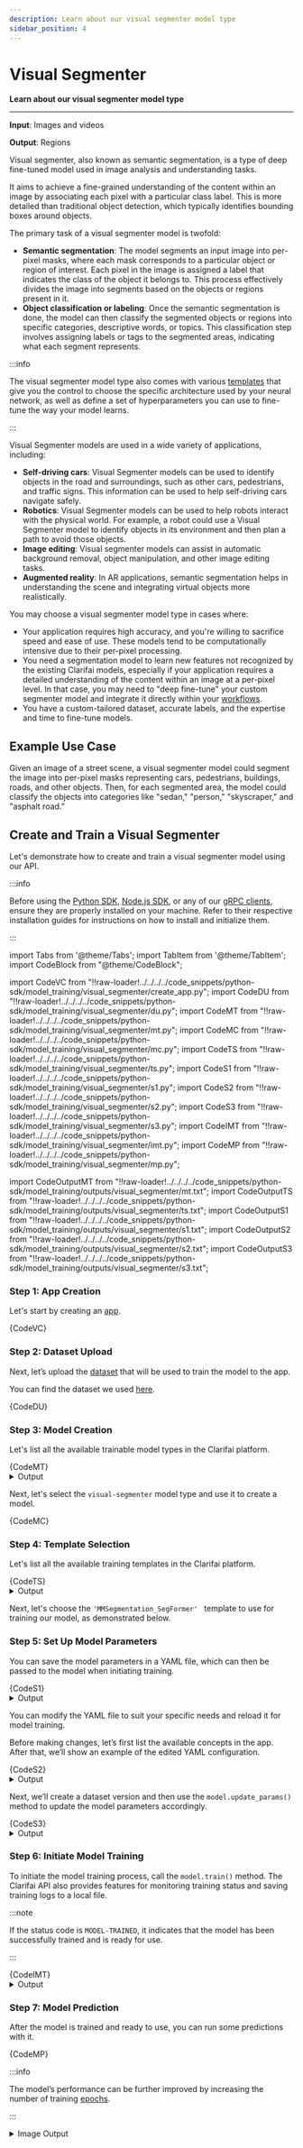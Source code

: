 ```yaml
---
description: Learn about our visual segmenter model type
sidebar_position: 4
---
```


# Visual Segmenter

**Learn about our visual segmenter model type**
<hr />

**Input**: Images and videos

**Output**: Regions

Visual segmenter, also known as semantic segmentation, is a type of deep fine-tuned model used in image analysis and understanding tasks.

It aims to achieve a fine-grained understanding of the content within an image by associating each pixel with a particular class label. This is more detailed than traditional object detection, which typically identifies bounding boxes around objects.

The primary task of a visual segmenter model is twofold:

- **Semantic segmentation**: The model segments an input image into per-pixel masks, where each mask corresponds to a particular object or region of interest. Each pixel in the image is assigned a label that indicates the class of the object it belongs to. This process effectively divides the image into segments based on the objects or regions present in it.
- **Object classification or labeling**: Once the semantic segmentation is done, the model can then classify the segmented objects or regions into specific categories, descriptive words, or topics. This classification step involves assigning labels or tags to the segmented areas, indicating what each segment represents.

:::info

The visual segmenter model type also comes with various [templates](https://docs.clarifai.com/portal-guide/model/deep-training/visual-segmenter-templates) that give you the control to choose the specific architecture used by your neural network, as well as define a set of hyperparameters you can use to fine-tune the way your model learns.

::: 

Visual Segmenter models are used in a wide variety of applications, including:

- **Self-driving cars**: Visual Segmenter models can be used to identify objects in the road and surroundings, such as other cars, pedestrians, and traffic signs. This information can be used to help self-driving cars navigate safely.
- **Robotics**: Visual Segmenter models can be used to help robots interact with the physical world. For example, a robot could use a Visual Segmenter model to identify objects in its environment and then plan a path to avoid those objects.
- **Image editing**: Visual segmenter models can assist in automatic background removal, object manipulation, and other image editing tasks.
- **Augmented reality**: In AR applications, semantic segmentation helps in understanding the scene and integrating virtual objects more realistically.

You may choose a visual segmenter model type in cases where:

- Your application requires high accuracy, and you're willing to sacrifice speed and ease of use. These models tend to be computationally intensive due to their per-pixel processing. 
- You need a segmentation model to learn new features not recognized by the existing Clarifai models, especially if your application requires a detailed understanding of the content within an image at a per-pixel level. In that case, you may need to "deep fine-tune" your custom segmenter model and integrate it directly within your [workflows]( https://docs.clarifai.com/portal-guide/workflows/).
- You have a custom-tailored dataset, accurate labels, and the expertise and time to fine-tune models.

## Example Use Case

Given an image of a street scene, a visual segmenter model could segment the image into per-pixel masks representing cars, pedestrians, buildings, roads, and other objects. Then, for each segmented area, the model could classify the objects into categories like "sedan," "person," "skyscraper," and "asphalt road.”


##  Create and Train a Visual Segmenter

Let's demonstrate how to create and train a visual segmenter model using our API.

:::info

Before using the [Python SDK](https://docs.clarifai.com/additional-resources/api-overview/python-sdk), [Node.js SDK](https://docs.clarifai.com/additional-resources/api-overview/nodejs-sdk), or any of our [gRPC clients](https://docs.clarifai.com/additional-resources/api-overview/grpc-clients), ensure they are properly installed on your machine. Refer to their respective installation guides for instructions on how to install and initialize them.

:::

import Tabs from '@theme/Tabs';
import TabItem from '@theme/TabItem';
import CodeBlock from "@theme/CodeBlock";


import CodeVC from "!!raw-loader!../../../../code_snippets/python-sdk/model_training/visual_segmenter/create_app.py";
import CodeDU from "!!raw-loader!../../../../code_snippets/python-sdk/model_training/visual_segmenter/du.py";
import CodeMT from "!!raw-loader!../../../../code_snippets/python-sdk/model_training/visual_segmenter/mt.py";
import CodeMC from "!!raw-loader!../../../../code_snippets/python-sdk/model_training/visual_segmenter/mc.py";
import CodeTS from "!!raw-loader!../../../../code_snippets/python-sdk/model_training/visual_segmenter/ts.py";
import CodeS1 from "!!raw-loader!../../../../code_snippets/python-sdk/model_training/visual_segmenter/s1.py";
import CodeS2 from "!!raw-loader!../../../../code_snippets/python-sdk/model_training/visual_segmenter/s2.py";
import CodeS3 from "!!raw-loader!../../../../code_snippets/python-sdk/model_training/visual_segmenter/s3.py";
import CodeIMT from "!!raw-loader!../../../../code_snippets/python-sdk/model_training/visual_segmenter/imt.py";
import CodeMP from "!!raw-loader!../../../../code_snippets/python-sdk/model_training/visual_segmenter/mp.py";

import CodeOutputMT from "!!raw-loader!../../../../code_snippets/python-sdk/model_training/outputs/visual_segmenter/mt.txt";
import CodeOutputTS from "!!raw-loader!../../../../code_snippets/python-sdk/model_training/outputs/visual_segmenter/ts.txt";
import CodeOutputS1 from "!!raw-loader!../../../../code_snippets/python-sdk/model_training/outputs/visual_segmenter/s1.txt";
import CodeOutputS2 from "!!raw-loader!../../../../code_snippets/python-sdk/model_training/outputs/visual_segmenter/s2.txt";
import CodeOutputS3 from "!!raw-loader!../../../../code_snippets/python-sdk/model_training/outputs/visual_segmenter/s3.txt";




### Step 1: App Creation

Let's start by creating an [app](https://docs.clarifai.com/create-manage/applications/create). 

<Tabs>
<TabItem value="python" label="Python SDK">
    <CodeBlock className="language-python">{CodeVC}</CodeBlock>
</TabItem>
</Tabs>



### Step 2: Dataset Upload

Next, let’s upload the [dataset](https://docs.clarifai.com/create-manage/datasets/upload) that will be used to train the model to the app.

You can find the dataset we used [here](https://github.com/Clarifai/examples/tree/main/datasets/upload/image_segmentation).

<Tabs>
<TabItem value="python" label="Python SDK">
    <CodeBlock className="language-python">{CodeDU}</CodeBlock>
</TabItem>
</Tabs>


### Step 3: Model Creation

Let's list all the available trainable model types in the Clarifai platform.


<Tabs>
<TabItem value="python" label="Python SDK">
    <CodeBlock className="language-python">{CodeMT}</CodeBlock>
</TabItem>
</Tabs>
<details>
  <summary>Output</summary>
    <CodeBlock className="language-text">{CodeOutputMT}</CodeBlock>
</details>

Next, let's select the `visual-segmenter` model type and use it to create a model.  

<Tabs>
<TabItem value="python" label="Python SDK">
    <CodeBlock className="language-python">{CodeMC}</CodeBlock>
</TabItem>
</Tabs>


### Step 4: Template Selection

Let's list all the available training templates in the Clarifai platform.

<Tabs>
<TabItem value="python" label="Python SDK">
    <CodeBlock className="language-python">{CodeTS}</CodeBlock>
</TabItem>
</Tabs>
<details>
  <summary>Output</summary>
    <CodeBlock className="language-text">{CodeOutputTS}</CodeBlock>
</details>

Next, let's choose the `'MMSegmentation_SegFormer' ` template to use for training our model, as demonstrated below.


### Step 5: Set Up Model Parameters

You can save the model parameters in a YAML file, which can then be passed to the model when initiating training.

<Tabs>
<TabItem value="python" label="Python SDK">
    <CodeBlock className="language-python">{CodeS1}</CodeBlock>
</TabItem>
</Tabs>
<details>
  <summary>Output</summary>
    <CodeBlock className="language-text">{CodeOutputS1}</CodeBlock>
</details>

You can modify the YAML file to suit your specific needs and reload it for model training.

Before making changes, let’s first list the available concepts in the app. After that, we’ll show an example of the edited YAML configuration.


<Tabs>
<TabItem value="python" label="Python SDK">
    <CodeBlock className="language-python">{CodeS2}</CodeBlock>
</TabItem>
</Tabs>
<details>
  <summary>Output</summary>
    <CodeBlock className="language-text">{CodeOutputS2}</CodeBlock>
</details>

Next, we’ll create a dataset version and then use the `model.update_params()` method to update the model parameters accordingly.

<Tabs>
<TabItem value="python" label="Python SDK">
    <CodeBlock className="language-python">{CodeS3}</CodeBlock>
</TabItem>
</Tabs>
<details>
  <summary>Output</summary>
    <CodeBlock className="language-text">{CodeOutputS3}</CodeBlock>
</details>

### Step 6: Initiate Model Training

To initiate the model training process, call the `model.train()` method. The Clarifai API also provides features for monitoring training status and saving training logs to a local file.


:::note

If the status code is `MODEL-TRAINED`, it indicates that the model has been successfully trained and is ready for use.

:::

<Tabs>
<TabItem value="python" label="Python SDK">
    <CodeBlock className="language-python">{CodeIMT}</CodeBlock>
</TabItem>
</Tabs>


<details>
  <summary>Output</summary>
   <img src="/img/python-sdk/vs_imt.png" />
</details>


### Step 7: Model Prediction

After the model is trained and ready to use, you can run some predictions with it.

<Tabs>
<TabItem value="python" label="Python SDK">
    <CodeBlock className="language-python">{CodeMP}</CodeBlock>
</TabItem>
</Tabs>

:::info

The model’s performance can be further improved by increasing the number of training [epochs](https://docs.clarifai.com/additional-resources/glossary/#epoch).

:::

<details>
  <summary>Image Output</summary>
   <img src="/img/python-sdk/vs_mp.png" />
</details>


